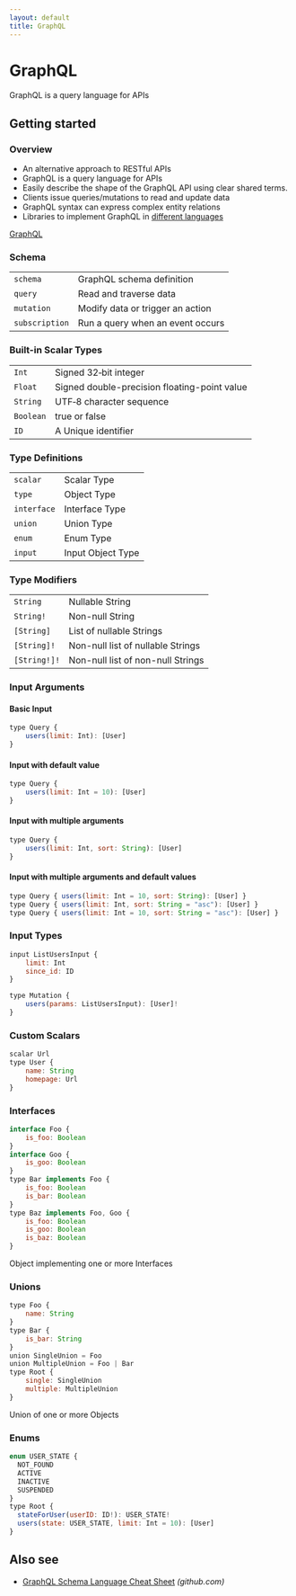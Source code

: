```yaml
---
layout: default
title: GraphQL
---
```


# GraphQL

GraphQL is a query language for APIs 

## Getting started

### Overview

* An alternative approach to RESTful APIs
* GraphQL is a query language for APIs
* Easily describe the shape of the GraphQL API using clear shared terms.
* Clients issue queries/mutations to read and update data
* GraphQL syntax can express complex entity relations
* Libraries to implement GraphQL in [different languages](https://graphql.org/code/)

[GraphQL](https://graphql.org/)

### Schema

|                |                                  |
| -------------- | -------------------------------- |
| `schema`       | GraphQL schema definition        |
| `query`        | Read and traverse data           |
| `mutation`     | Modify data or trigger an action |
| `subscription` | Run a query when an event occurs |

### Built-in Scalar Types

|           |                                              |
| --------- | -------------------------------------------- |
| `Int`     | Signed 32‐bit integer                        |
| `Float`   | Signed double-precision floating-point value |
| `String`  | UTF‐8 character sequence                     |
| `Boolean` | true or false                                |
| `ID`      | A Unique identifier                          |

### Type Definitions

|             |                   |
| ----------- | ----------------- |
| `scalar`    | Scalar Type       |
| `type`      | Object Type       |
| `interface` | Interface Type    |
| `union`     | Union Type        |
| `enum`      | Enum Type         |
| `input`     | Input Object Type |

### Type Modifiers

|              |                                   |
| ------------ | --------------------------------- |
| `String`     | Nullable String                   |
| `String!`    | Non-null String                   |
| `[String]`   | List of nullable Strings          |
| `[String]!`  | Non-null list of nullable Strings |
| `[String!]!` | Non-null list of non-null Strings |

### Input Arguments

#### Basic Input

```javascript
type Query {
    users(limit: Int): [User]
}
```

#### Input with default value

```javascript
type Query {
    users(limit: Int = 10): [User]
}
```

#### Input with multiple arguments

```javascript
type Query {
    users(limit: Int, sort: String): [User]
}
```

#### Input with multiple arguments and default values

```js
type Query { users(limit: Int = 10, sort: String): [User] } 
type Query { users(limit: Int, sort: String = "asc"): [User] } 
type Query { users(limit: Int = 10, sort: String = "asc"): [User] }
```
### Input Types

```js
input ListUsersInput {
    limit: Int
    since_id: ID
}
```

```javascript
type Mutation {
    users(params: ListUsersInput): [User]!
}
```

### Custom Scalars

```javascript
scalar Url
type User {
    name: String
    homepage: Url
}
```

### Interfaces

```javascript
interface Foo {
    is_foo: Boolean
}
interface Goo {
    is_goo: Boolean
}
type Bar implements Foo {
    is_foo: Boolean
    is_bar: Boolean
}
type Baz implements Foo, Goo {
    is_foo: Boolean
    is_goo: Boolean
    is_baz: Boolean
}
```

Object implementing one or more Interfaces

### Unions

```javascript
type Foo {
    name: String
}
type Bar {
    is_bar: String
}
union SingleUnion = Foo
union MultipleUnion = Foo | Bar
type Root {
    single: SingleUnion
    multiple: MultipleUnion
}
```

Union of one or more Objects

### Enums

```js  
enum USER_STATE { 
  NOT_FOUND 
  ACTIVE 
  INACTIVE 
  SUSPENDED 
} 
type Root { 
  stateForUser(userID: ID!): USER_STATE! 
  users(state: USER_STATE, limit: Int = 10): [User] 
}
```

## Also see

* [GraphQL Schema Language Cheat Sheet](https://github.com/sogko/graphql-schema-language-cheat-sheet) _(github.com)_
